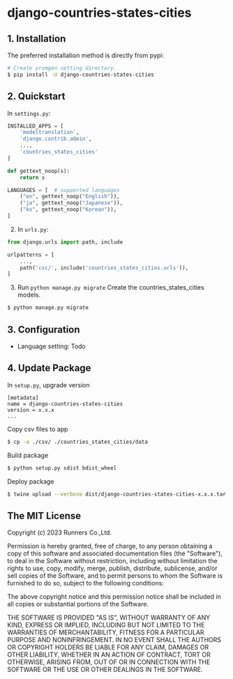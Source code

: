 # django-countries-states-cities

## 1. Installation

The preferred installation method is directly from pypi:

```bash
# Create promgen setting directory.
$ pip install -U django-countries-states-cities
```

## 2. Quickstart

In ``settings.py``:
```python
INSTALLED_APPS = [
    'modeltranslation',
    'django.contrib.admin',
    ...,
    'countries_states_cities'
]

def gettext_noop(s):
    return s

LANGUAGES = [  # supported languages
    ("en", gettext_noop("English")),
    ("ja", gettext_noop("Japanese")),
    ("ko", gettext_noop("Korean")),
]
```

2. In ``urls.py``:
```python
from django.urls import path, include

urlpatterns = [
    ...,
    path('csc/', include('countries_states_cities.urls')),
]
```

3. Run ``python manage.py migrate``
Create the countries_states_cities models.
```bash
$ python manage.py migrate
```

## 3. Configuration
- Language setting: Todo

## 4. Update Package

In ``setup.py``, upgrade version
```
[metadata]
name = django-countries-states-cities
version = x.x.x
...
```

Copy csv files to app 
```bash
$ cp -a ./csv/ ./countries_states_cities/data
```

Build package
```bash
$ python setup.py sdist bdist_wheel
```

Deploy package
```bash
$ twine upload --verbose dist/django-countries-states-cities-x.x.x.tar.gz
```

## The MIT License

Copyright (c) 2023 Runners Co.,Ltd.

Permission is hereby granted, free of charge, to any person obtaining a copy
of this software and associated documentation files (the "Software"), to deal
in the Software without restriction, including without limitation the rights
to use, copy, modify, merge, publish, distribute, sublicense, and/or sell
copies of the Software, and to permit persons to whom the Software is
furnished to do so, subject to the following conditions:

The above copyright notice and this permission notice shall be included in all
copies or substantial portions of the Software.

THE SOFTWARE IS PROVIDED "AS IS", WITHOUT WARRANTY OF ANY KIND, EXPRESS OR
IMPLIED, INCLUDING BUT NOT LIMITED TO THE WARRANTIES OF MERCHANTABILITY,
FITNESS FOR A PARTICULAR PURPOSE AND NONINFRINGEMENT. IN NO EVENT SHALL THE
AUTHORS OR COPYRIGHT HOLDERS BE LIABLE FOR ANY CLAIM, DAMAGES OR OTHER
LIABILITY, WHETHER IN AN ACTION OF CONTRACT, TORT OR OTHERWISE, ARISING FROM,
OUT OF OR IN CONNECTION WITH THE SOFTWARE OR THE USE OR OTHER DEALINGS IN THE
SOFTWARE.